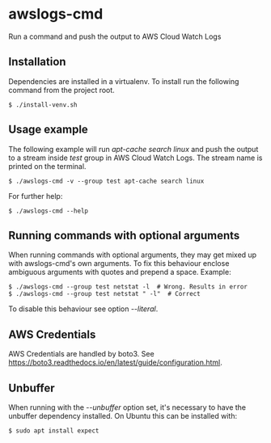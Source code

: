 # awslogs-cmd #
Run a command and push the output to AWS Cloud Watch Logs

## Installation ##
Dependencies are installed in a virtualenv. To install run the following
command from the project root.

    $ ./install-venv.sh

## Usage example ##
The following example will run *apt-cache search linux* and push the output
to a stream inside *test* group in AWS Cloud Watch Logs. The stream name is
printed on the terminal.

    $ ./awslogs-cmd -v --group test apt-cache search linux

For further help:

    $ ./awslogs-cmd --help

## Running commands with optional arguments ##
When running commands with optional arguments, they may get mixed up with
awslogs-cmd's own arguments. To fix this behaviour enclose ambiguous arguments
with quotes and prepend a space. Example:

    $ ./awslogs-cmd --group test netstat -l  # Wrong. Results in error
    $ ./awslogs-cmd --group test netstat " -l"  # Correct

To disable this behaviour see option *--literal*.

## AWS Credentials ##
AWS Credentials are handled by boto3.
See https://boto3.readthedocs.io/en/latest/guide/configuration.html.

## Unbuffer ##
When running with the *--unbuffer* option set, it's necessary to have the
unbuffer dependency installed. On Ubuntu this can be installed with:

	$ sudo apt install expect
